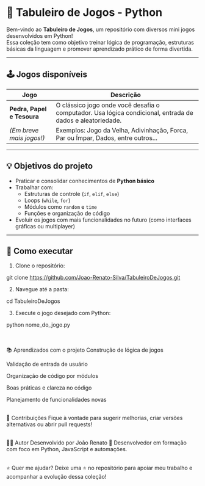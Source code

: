 # 🎲 Tabuleiro de Jogos - Python

Bem-vindo ao **Tabuleiro de Jogos**, um repositório com diversos mini jogos desenvolvidos em Python!  
Essa coleção tem como objetivo treinar lógica de programação, estruturas básicas da linguagem e promover aprendizado prático de forma divertida.

---

## 🕹️ Jogos disponíveis

| Jogo                       | Descrição |
|---------------------------|-----------|
| **Pedra, Papel e Tesoura** | O clássico jogo onde você desafia o computador. Usa lógica condicional, entrada de dados e aleatoriedade. |
| *(Em breve mais jogos!)*  | Exemplos: Jogo da Velha, Adivinhação, Forca, Par ou Ímpar, Dados, entre outros... |

---

## 💡 Objetivos do projeto

- Praticar e consolidar conhecimentos de **Python básico**
- Trabalhar com:
  - Estruturas de controle (`if`, `elif`, `else`)
  - Loops (`while`, `for`)
  - Módulos como `random` e `time`
  - Funções e organização de código
- Evoluir os jogos com mais funcionalidades no futuro (como interfaces gráficas ou multiplayer)

---

## 🚀 Como executar

1. Clone o repositório:

git clone https://github.com/Joao-Renato-Silva/TabuleiroDeJogos.git

2. Navegue até a pasta:

cd TabuleiroDeJogos

3. Execute o jogo desejado com Python:

python nome_do_jogo.py<br><br><br>


📚 Aprendizados com o projeto
Construção de lógica de jogos

Validação de entrada de usuário

Organização de código por módulos

Boas práticas e clareza no código

Planejamento de funcionalidades novas<br><br>

🙌 Contribuições
Fique à vontade para sugerir melhorias, criar versões alternativas ou abrir pull requests!<br><br>

👨‍💻 Autor
Desenvolvido por João Renato
📍 Desenvolvedor em formação com foco em Python, JavaScript e automações.<br><br>

⭐ Quer me ajudar?
Deixe uma ⭐ no repositório para apoiar meu trabalho e acompanhar a evolução dessa coleção!

